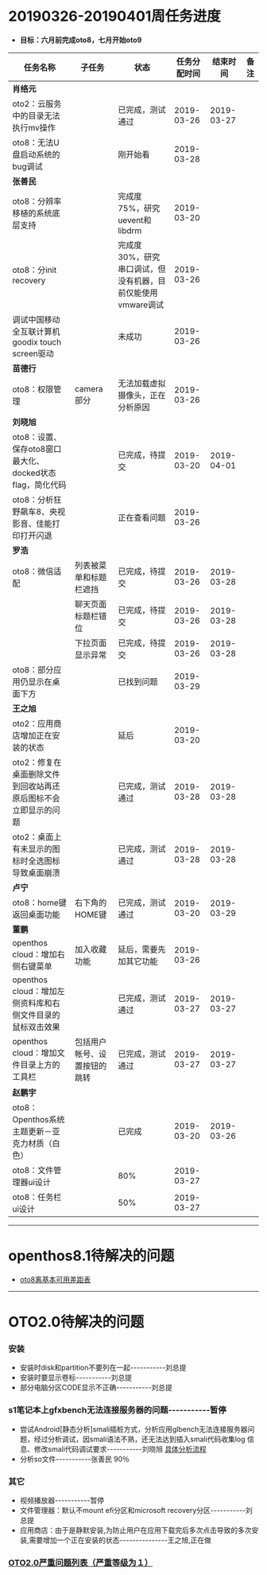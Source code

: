 # 20190326-20190401周任务进度
- **目标：六月前完成oto8，七月开始oto9**

任务名称|子任务|状态|任务分配时间|结束时间|备注
-----|-----|-----|-----|-----|-----
**肖络元**|||||
oto2：云服务中的目录无法执行mv操作||已完成，测试通过|2019-03-26|2019-03-27|
oto8：无法U盘启动系统的bug调试||刚开始看|2019-03-28||
**张善民**|||||
oto8：分辨率移植的系统底层支持||完成度75%，研究uevent和libdrm|2019-03-20||
oto8：分init recovery||完成度30%，研究串口调试，但没有机器，目前仅能使用vmware调试|2019-03-26||
调试中国移动全互联计算机goodix touch screen驱动||未成功|2019-03-26||
**苗德行**|||||
oto8：权限管理|camera部分|无法加载虚拟摄像头，正在分析原因|2019-03-26||
**刘晓旭**|||||
oto8：设置、保存oto8窗口最大化、docked状态flag，简化代码||已完成，待提交|2019-03-20|2019-04-01|
oto8：分析狂野飙车8、央视影音、佳能打印打开闪退||正在查看问题|2019-03-26||
**罗浩**|||||
oto8：微信适配|列表被菜单和标题栏遮挡|已完成，待提交|2019-03-26|2019-03-28|
||聊天页面标题栏错位|已完成，待提交|2019-03-26|2019-03-28|
||下拉页面显示异常|已完成，待提交|2019-03-26|2019-03-28|
oto8：部分应用仍显示在桌面下方||已找到问题|2019-03-29||
**王之旭**|||||
oto2：应用商店增加正在安装的状态||延后|2019-03-20|||
oto2：修复在桌面删除文件到回收站再还原后图标不会立即显示的问题||已完成，测试通过|2019-03-28|2019-03-28|
oto2：桌面上有未显示的图标时全选图标导致桌面崩溃||已完成，测试通过|2019-03-28|2019-03-28|
**卢宁**|||||
oto8：home键返回桌面功能|右下角的HOME键|已完成，测试通过|2019-03-20|2019-03-29|
**董鹏**|||||
openthos cloud：增加右侧右键菜单|加入收藏功能|延后，需要先加其它功能|2019-03-26||
openthos cloud：增加左侧资料库和右侧文件目录的鼠标双击效果||已完成，测试通过|2019-03-27|2019-03-27|
openthos cloud：增加文件目录上方的工具栏|包括用户帐号、设置按钮的跳转|已完成，测试通过|2019-03-27|2019-03-27|
**赵鹏宇**|||||
oto8：Openthos系统主题更新－亚克力材质（白色）||已完成|2019-03-20|2019-03-26|
oto8：文件管理器ui设计||80%|2019-03-27||
oto8：任务栏ui设计||50%|2019-03-27||

***
# openthos8.1待解决的问题
- [oto8离基本可用差距表](https://github.com/openthos/app-testing-results/blob/master/%E6%B5%8B%E8%AF%95%E5%86%85%E5%AE%B9%E5%8F%8A%E7%BB%93%E6%9E%9C/%E5%8A%9F%E8%83%BD%E6%B5%8B%E8%AF%95%E7%9B%B8%E5%85%B3/oto8%E7%A6%BB%E5%9F%BA%E6%9C%AC%E5%8F%AF%E7%94%A8%E5%B7%AE%E8%B7%9D%E8%A1%A8.md)

***

# OTO2.0待解决的问题
### 安装
- 安装时disk和partition不要列在一起-----------刘总提
- 安装时要显示卷标-----------刘总提
- 部分电脑分区CODE显示不正确-----------刘总提

### s1笔记本上gfxbench无法连接服务器的问题-----------暂停
- 尝试Android[静态分析]smali插桩方式，分析应用glbench无法连接服务器问题，经过分析调试，因smali语法不熟，还无法达到插入smali代码收集log 信息、修改smali代码调试要求-----------刘晓旭 [具体分析流程](https://github.com/openthos/multiwin-analysis/blob/master/multiwindow/liuxx/Android%20smali%22%E6%8F%92%E6%A1%A9%22%E8%B0%83%E8%AF%95apk.md)
- 分析so文件-----------张善民 90％
   
### 其它
- 视频播放器-----------暂停
- 文件管理器：默认不mount efi分区和microsoft recovery分区-----------刘总提
- 应用商店：由于是静默安装,为防止用户在应用下载完后多次点击导致的多次安装,需要增加一个正在安装的状态---------------王之旭,正在做

### [OTO2.0严重问题列表（严重等级为１）](https://github.com/openthos/app-testing-results/blob/master/%E6%B5%8B%E8%AF%95%E5%86%85%E5%AE%B9%E5%8F%8A%E7%BB%93%E6%9E%9C/%E5%8A%9F%E8%83%BD%E6%B5%8B%E8%AF%95%E7%9B%B8%E5%85%B3/OTO2.0%E4%B8%A5%E9%87%8D%E9%97%AE%E9%A2%98%E5%88%97%E8%A1%A8.md)
